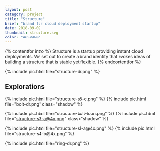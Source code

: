 ```yaml
---
layout: post
category: project
title: "Structure"
brief: "brand for cloud deployment startup"
date: 2018-09-09
thumbnail: structure.svg
color: "#6584F0"
---
```


{% contentfor intro %}
Structure is a startup providing instant cloud deployments. We set out to create a brand identity that evokes ideas of building a structure that is stable yet flexible.
{% endcontentfor %}


{% include pic.html file="structure-dr.png" %}

## Explorations

<div class="two-column">
{% include pic.html file="structure-s5-c.png" %}
{% include pic.html file="bolt-dr.png" class="shadow" %}
</div>

<div class="two-column">

{% include pic.html file="structure-bolt-icon.png" %}
{% include pic.html file="structure-s3-a@4x.png" class="shadow" %}
</div>

<div class="two-column">
{% include pic.html file="structure-s1-a@4x.png" %}
{% include pic.html file="structure-s4-b@4x.png" %}
</div>
<div class="two-column">

{% include pic.html file="ring-dr.png" %}
</div>
